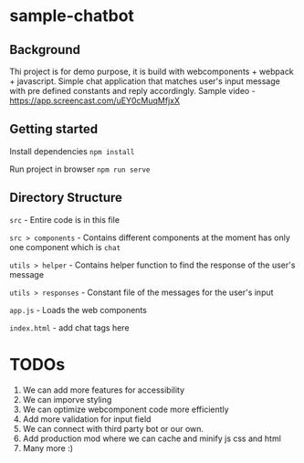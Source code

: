 # sample-chatbot

## Background
Thi project is for demo purpose, it is build with webcomponents + webpack + javascript. Simple chat application that matches user's input message with pre defined constants and reply accordingly. Sample video - https://app.screencast.com/uEY0cMuqMfjxX

## Getting started
Install dependencies
`npm install`

Run project in browser
`npm run serve`

## Directory Structure

`src` - Entire code is in this file

`src > components` - Contains different components at the moment has only one component which is `chat`

`utils > helper` - Contains helper function to find the response of the user's message

`utils > responses` - Constant file of the messages for the user's input

`app.js` - Loads the web components

`index.html` - add chat tags here

# TODOs
1. We can add more features for accessibility
2. We can imporve styling
3. We can optimize webcomponent code more efficiently
4. Add more validation for input field
5. We can connect with third party bot or our own.
6. Add production mod where we can cache and minify js css and html
7. Many more :)
